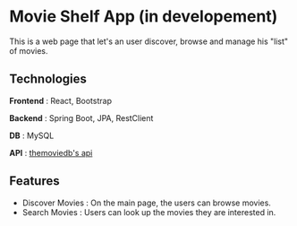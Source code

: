 # Movie Shelf App (in developement)

This is a web page that let's an user discover, browse and manage his "list" of movies.

## Technologies

**Frontend** : React, Bootstrap

**Backend** : Spring Boot, JPA, RestClient

**DB** : MySQL

**API** : [themoviedb's api](https://www.themoviedb.org/)

## Features
-  Discover Movies : On the main page, the users can browse movies.
-  Search Movies : Users can look up the movies they are interested in.
